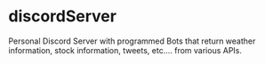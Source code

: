 # discordServer
Personal Discord Server with programmed Bots that return weather information, stock information, tweets, etc.... from various APIs. 

